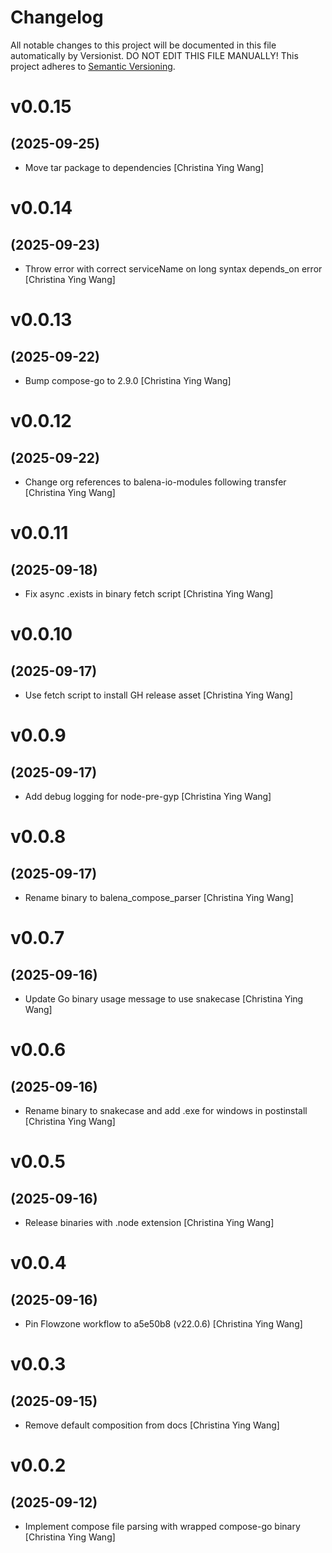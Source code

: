 # Changelog

All notable changes to this project will be documented in this file
automatically by Versionist. DO NOT EDIT THIS FILE MANUALLY!
This project adheres to [Semantic Versioning](http://semver.org/).

# v0.0.15
## (2025-09-25)

* Move tar package to dependencies [Christina Ying Wang]

# v0.0.14
## (2025-09-23)

* Throw error with correct serviceName on long syntax depends_on error [Christina Ying Wang]

# v0.0.13
## (2025-09-22)

* Bump compose-go to 2.9.0 [Christina Ying Wang]

# v0.0.12
## (2025-09-22)

* Change org references to balena-io-modules following transfer [Christina Ying Wang]

# v0.0.11
## (2025-09-18)

* Fix async .exists in binary fetch script [Christina Ying Wang]

# v0.0.10
## (2025-09-17)

* Use fetch script to install GH release asset [Christina Ying Wang]

# v0.0.9
## (2025-09-17)

* Add debug logging for node-pre-gyp [Christina Ying Wang]

# v0.0.8
## (2025-09-17)

* Rename binary to balena_compose_parser [Christina Ying Wang]

# v0.0.7
## (2025-09-16)

* Update Go binary usage message to use snakecase [Christina Ying Wang]

# v0.0.6
## (2025-09-16)

* Rename binary to snakecase and add .exe for windows in postinstall [Christina Ying Wang]

# v0.0.5
## (2025-09-16)

* Release binaries with .node extension [Christina Ying Wang]

# v0.0.4
## (2025-09-16)

* Pin Flowzone workflow to a5e50b8 (v22.0.6) [Christina Ying Wang]

# v0.0.3
## (2025-09-15)

* Remove default composition from docs [Christina Ying Wang]

# v0.0.2
## (2025-09-12)

* Implement compose file parsing with wrapped compose-go binary [Christina Ying Wang]

